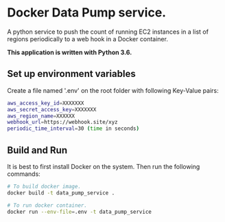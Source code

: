 # Docker Data Pump service.
A python service to push the count of running EC2 instances in a list of regions periodically to a web hook in a Docker container.

**This application is written with Python 3.6.**

## Set up environment variables

Create a file named '.env' on the root folder with following Key-Value pairs:

```sh
aws_access_key_id=XXXXXXX
aws_secret_access_key=XXXXXXX
aws_region_name=XXXXXX
webhook_url=https://webhook.site/xyz
periodic_time_interval=30 (time in seconds)
```

## Build and Run

It is best to first install Docker on the system.
Then run the following commands:

```sh
# To build docker image.
docker build -t data_pump_service .

# To run docker container.
docker run --env-file=.env -t data_pump_service

```
